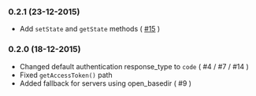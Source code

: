 ### 0.2.1 (23-12-2015)

- Add `setState` and `getState` methods ( [#15](https://github.com/dirkgroenen/Pinterest-API-PHP/issues/15) )

### 0.2.0 (18-12-2015)

- Changed default authentication response_type to `code` ( #4 / #7 / #14 )
- Fixed `getAccessToken()` path
- Added fallback for servers using open_basedir ( #9 )